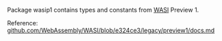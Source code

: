 Package wasip1 contains types and constants from [WASI][wasi] Preview 1.

Reference: [github.com/WebAssembly/WASI/blob/e324ce3/legacy/preview1/docs.md][ref]

[wasi]: https://github.com/WebAssembly/WASI
[ref]: https://github.com/WebAssembly/WASI/blob/e324ce3/legacy/preview1/docs.md
